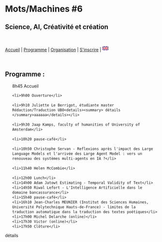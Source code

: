 # Mots/Machines #6 
## Science, AI, Créativité et création

<br>

[Accueil](https://motsmachines.github.io/2024/fr) | [Programme](https://motsmachines.github.io/2024/fr/program) | [Organisation](https://motsmachines.github.io/2024/fr/orga) | [S'inscrire](https://motsmachines.github.io/2024/fr/registration) | [<img src="EN.png" width="20">](https://motsmachines.github.io/2024/en/program)

<br>

## Programme :

<ul>
    <li>8h45 Accueil</li>
    
    <li>9h00 Ouverture</li>
    
    <li>9h10 Juliette Le Berrigot, étudiante master Rédaction/Traduction UBO<details><summary> détails </summary>aaaaaa</details></li>
    
    <li>9h30 Jaap Kamps, faculty of humanities of University of Amsterdam</li>
    
    <li>10h20 pause-café</li>
    
    <li>10h50 Christophe Servan - Reflexions après l'impact des Large Language Models et l'arrivée des Large Agent Model : vers un renouveau des systèmes multi-agents en IA ?</li>
    
    <li>11h40 Helen McCombie</li>
    
    <li>12h00 Lunch</li>
    <li>14h00 Adam Jatowt Estimating - Temporal Validity of Text</li>
    <li>14h50 Riwal Lefort - L'Intelligence Artificielle dans le domaine bancassurance</li>
    <li>15h40 pause-café</li>
    <li>16h10 Jean-Charles MEUNIER (Institut des Sciences Humaines, Université Polytechnique Hauts-de-France) - limites de la traduction automatique dans la traduction des textes poétiques</li>
    <li>17h00 Michel Delarche (online)</li>
    <li>17h30 Victor (online)</li>
    <li>17h50 Clôture</li>
</ul>

<details><summary> détails </summary>aaaaaa</details>

<style>
li {
  display: inline;
}
details {
  display: inline;
}
summary {
  display: inline;
}
</style>
